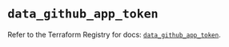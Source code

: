 # `data_github_app_token`

Refer to the Terraform Registry for docs: [`data_github_app_token`](https://registry.terraform.io/providers/integrations/github/6.0.1/docs/data-sources/app_token).
